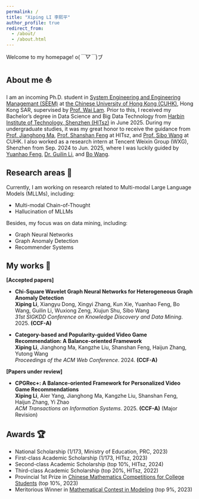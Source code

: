 ```yaml
---
permalink: /
title: "Xiping LI 李熙平"
author_profile: true
redirect_from: 
  - /about/
  - /about.html
---
```


Welcome to my homepage! o(*￣▽￣*)ブ



About me ⛵
------

I am an incoming Ph.D. student in [System Engineering and Engineering Managemant (SEEM)](https://www.se.cuhk.edu.hk/) at [the Chinese University of Hong Kong (CUHK)](https://www.cuhk.edu.hk/english/), Hong Kong SAR, supervised by [Prof. Wai Lam](https://www.se.cuhk.edu.hk/people/academic-staff/prof-lam-wai/). Prior to this, I received my Bachelor’s degree in Data Science and Big Data Technology from [Harbin Institute of Technology, Shenzhen (HITsz)](https://www.hitsz.edu.cn/index.html) in June 2025. During my undergraduate studies, it was my great honor to receive the guidance from [Prof. Jianghong Ma](https://faculty.hitsz.edu.cn/majianghong), [Prof. Shanshan Feng](https://jszy.whu.edu.cn/fengshanshan12/zh_CN/) at HITsz, and [Prof. Sibo Wang](https://www1.se.cuhk.edu.hk/~swang/) at CUHK. I also worked as a research intern at Tencent Weixin Group (WXG), Shenzhen from Sep. 2024 to Jun. 2025, where I was luckily guided by [Yuanhao Feng](https://openreview.net/profile?id=~Yuanhao_Feng2), [Dr. Guilin Li](https://openreview.net/profile?id=~Guilin_Li2), and [Bo Wang](https://openreview.net/profile?id=~Bo_Wang50). 



Research areas 🤔
------
Currently, I am working on research related to Multi-modal Large Language Models (MLLMs), including:
- Multi-modal Chain-of-Thought
- Hallucination of MLLMs

Besides, my focus was on data mining, including:
- Graph Neural Networks
- Graph Anomaly Detection
- Recommender Systems


My works 📝
------
**[Accepted papers]** <br>
- **Chi-Square Wavelet Graph Neural Networks for Heterogeneous Graph Anomaly Detection**<br>
**Xiping Li**, Xiangyu Dong, Xingyi Zhang, Kun Xie, Yuanhao Feng, Bo Wang, Guilin Li, Wuxiong Zeng, Xiujun Shu, Sibo Wang<br>
*31st SIGKDD Conference on Knowledge Discovery and Data Mining*. 2025. **(CCF-A)**

- **Category-based and Popularity-guided Video Game Recommendation: A Balance-oriented Framework**<br>
**Xiping Li**, Jianghong Ma, Kangzhe Liu, Shanshan Feng, Haijun Zhang, Yutong Wang<br>
*Proceedings of the ACM Web Conference*. 2024. **(CCF-A)**

**[Papers under review]** <br>
 - **CPGRec+: A Balance-oriented Framework for Personalized Video Game Recommendations**<br>
 **Xiping Li**, Aier Yang, Jianghong Ma, Kangzhe Liu, Shanshan Feng, Haijun Zhang, Yi Zhao<br>
 *ACM Transactions on Information Systems*. 2025. **(CCF-A)** (Major Revision)

Awards 🏆
------
- National Scholarship (1/173, Ministry of Education, PRC, 2023)
- First-class Academic Scholarship (1/173, HITsz, 2023)
- Second-class Academic Scholarship (top 10%, HITsz, 2024)
- Third-class Academic Scholarship (top 20%, HITsz, 2022)
- Provincial 1st Prize in [Chinese Mathematics Competitions for College Students](https://www.cmathc.org.cn/) (top 10%, 2023)
- Meritorious Winner in [Mathematical Contest in Modeling](https://www.comap.com/contests/mcm-icm) (top 9%, 2023)
